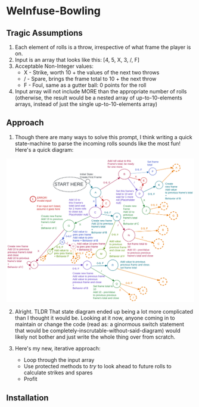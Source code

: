 # WeInfuse-Bowling

## Tragic Assumptions
1. Each element of rolls is a throw, irrespective of what frame the player is on.
2. Input is an array that looks like this: [4, 5, X, 3, /, F]
3. Acceptable Non-Integer values:
   * X - Strike, worth 10 + the values of the next two throws
   * / - Spare, brings the frame total to 10 + the next throw
   * F - Foul, same as a gutter ball: 0 points for the roll
4. Input array will not include MORE than the appropriate number of rolls (otherwise, the result would be a nested array of up-to-10-elements arrays, instead of just the single up-to-10-elements array)

## Approach
1. Though there are many ways to solve this prompt, I think writing a quick
state-machine to parse the incoming rolls sounds like the most fun!  Here's
a quick diagram:

![](bowling-diagram.png)

2. Alright.  TLDR That state diagram ended up being a lot more complicated than I thought it would be.  Looking at it now, anyone coming in to maintain or change the code (read as: a ginormous switch statement that would be completely-inscrutable-without-said-diagram) would likely not bother and just write the whole thing over from scratch.

3. Here's my new, iterative approach:
    * Loop through the input array
    * Use protected methods to *try* to look ahead to future rolls to calculate strikes and spares
    * Profit



## Installation

